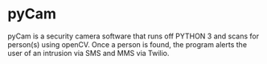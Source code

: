 # pyCam
pyCam is a security camera software that runs off PYTHON 3 and scans for person(s) using openCV. Once a person is found, the program alerts the user of an intrusion via SMS and MMS via Twilio.
